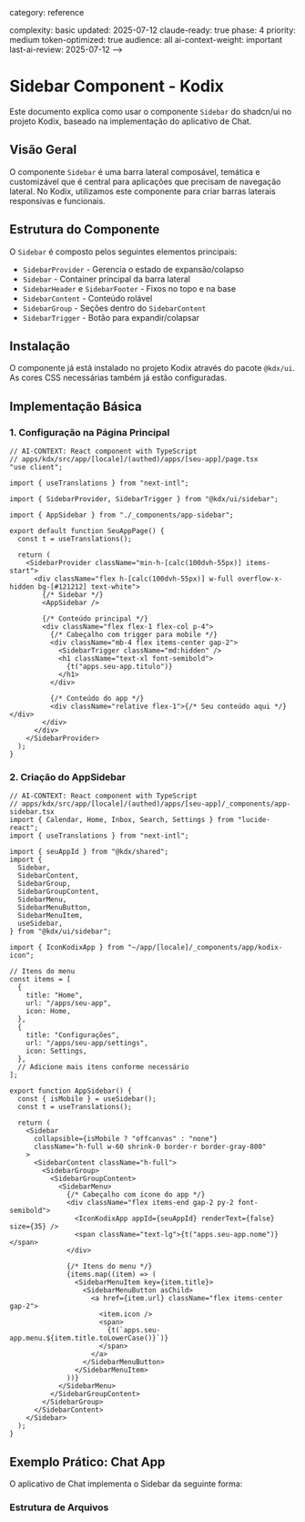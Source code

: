 <!-- AI-METADATA:
<!-- AI-CONTEXT-PRIORITY: always-include="false" summary-threshold="medium" -->category: reference
complexity: basic
updated: 2025-07-12
claude-ready: true
phase: 4
priority: medium
token-optimized: true
audience: all
ai-context-weight: important
last-ai-review: 2025-07-12
-->

# Sidebar Component - Kodix

Este documento explica como usar o componente `Sidebar` do shadcn/ui no projeto Kodix, baseado na implementação do aplicativo de Chat.

## Visão Geral

O componente `Sidebar` é uma barra lateral composável, temática e customizável que é central para aplicações que precisam de navegação lateral. No Kodix, utilizamos este componente para criar barras laterais responsivas e funcionais.

## Estrutura do Componente

O `Sidebar` é composto pelos seguintes elementos principais:

- `SidebarProvider` - Gerencia o estado de expansão/colapso
- `Sidebar` - Container principal da barra lateral
- `SidebarHeader` e `SidebarFooter` - Fixos no topo e na base
- `SidebarContent` - Conteúdo rolável
- `SidebarGroup` - Seções dentro do `SidebarContent`
- `SidebarTrigger` - Botão para expandir/colapsar

## Instalação

O componente já está instalado no projeto Kodix através do pacote `@kdx/ui`. As cores CSS necessárias também já estão configuradas.

## Implementação Básica

### 1. Configuração na Página Principal

<!-- AI-CODE-BLOCK: react-component -->
<!-- AI-CODE-OPTIMIZATION: language="tsx" context="react-components" -->
```tsx
// AI-CONTEXT: React component with TypeScript
// apps/kdx/src/app/[locale]/(authed)/apps/[seu-app]/page.tsx
"use client";

import { useTranslations } from "next-intl";

import { SidebarProvider, SidebarTrigger } from "@kdx/ui/sidebar";

import { AppSidebar } from "./_components/app-sidebar";

export default function SeuAppPage() {
  const t = useTranslations();

  return (
    <SidebarProvider className="min-h-[calc(100dvh-55px)] items-start">
      <div className="flex h-[calc(100dvh-55px)] w-full overflow-x-hidden bg-[#121212] text-white">
        {/* Sidebar */}
        <AppSidebar />

        {/* Conteúdo principal */}
        <div className="flex flex-1 flex-col p-4">
          {/* Cabeçalho com trigger para mobile */}
          <div className="mb-4 flex items-center gap-2">
            <SidebarTrigger className="md:hidden" />
            <h1 className="text-xl font-semibold">
              {t("apps.seu-app.titulo")}
            </h1>
          </div>

          {/* Conteúdo do app */}
          <div className="relative flex-1">{/* Seu conteúdo aqui */}</div>
        </div>
      </div>
    </SidebarProvider>
  );
}
```
<!-- /AI-CODE-OPTIMIZATION -->
<!-- /AI-CODE-BLOCK -->

### 2. Criação do AppSidebar

<!-- AI-CODE-BLOCK: react-component -->
<!-- AI-CODE-OPTIMIZATION: language="tsx" context="react-components" -->
```tsx
// AI-CONTEXT: React component with TypeScript
// apps/kdx/src/app/[locale]/(authed)/apps/[seu-app]/_components/app-sidebar.tsx
import { Calendar, Home, Inbox, Search, Settings } from "lucide-react";
import { useTranslations } from "next-intl";

import { seuAppId } from "@kdx/shared";
import {
  Sidebar,
  SidebarContent,
  SidebarGroup,
  SidebarGroupContent,
  SidebarMenu,
  SidebarMenuButton,
  SidebarMenuItem,
  useSidebar,
} from "@kdx/ui/sidebar";

import { IconKodixApp } from "~/app/[locale]/_components/app/kodix-icon";

// Itens do menu
const items = [
  {
    title: "Home",
    url: "/apps/seu-app",
    icon: Home,
  },
  {
    title: "Configurações",
    url: "/apps/seu-app/settings",
    icon: Settings,
  },
  // Adicione mais itens conforme necessário
];

export function AppSidebar() {
  const { isMobile } = useSidebar();
  const t = useTranslations();

  return (
    <Sidebar
      collapsible={isMobile ? "offcanvas" : "none"}
      className="h-full w-60 shrink-0 border-r border-gray-800"
    >
      <SidebarContent className="h-full">
        <SidebarGroup>
          <SidebarGroupContent>
            <SidebarMenu>
              {/* Cabeçalho com ícone do app */}
              <div className="flex items-end gap-2 py-2 font-semibold">
                <IconKodixApp appId={seuAppId} renderText={false} size={35} />
                <span className="text-lg">{t("apps.seu-app.nome")}</span>
              </div>

              {/* Itens do menu */}
              {items.map((item) => (
                <SidebarMenuItem key={item.title}>
                  <SidebarMenuButton asChild>
                    <a href={item.url} className="flex items-center gap-2">
                      <item.icon />
                      <span>
                        {t(`apps.seu-app.menu.${item.title.toLowerCase()}`)}
                      </span>
                    </a>
                  </SidebarMenuButton>
                </SidebarMenuItem>
              ))}
            </SidebarMenu>
          </SidebarGroupContent>
        </SidebarGroup>
      </SidebarContent>
    </Sidebar>
  );
}
```
<!-- /AI-CODE-OPTIMIZATION -->
<!-- /AI-CODE-BLOCK -->

## Exemplo Prático: Chat App

O aplicativo de Chat implementa o Sidebar da seguinte forma:

### Estrutura de Arquivos
